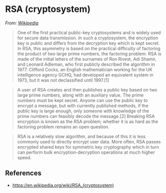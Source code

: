 # RSA (cryptosystem)

*From: [Wikipedia]()*

> One of the first practical public-key cryptosystems and is widely used for secure data transmission. In such a cryptosystem, the encryption key is public and differs from the decryption key which is kept secret. In RSA, this asymmetry is based on the practical difficulty of factoring the product of two large prime numbers, the factoring problem. RSA is made of the initial letters of the surnames of Ron Rivest, Adi Shamir, and Leonard Adleman, who first publicly described the algorithm in 1977. Clifford Cocks, an English mathematician working for the UK intelligence agency GCHQ, had developed an equivalent system in 1973, but it was not declassified until 1997.[1]

> A user of RSA creates and then publishes a public key based on two large prime numbers, along with an auxiliary value. The prime numbers must be kept secret. Anyone can use the public key to encrypt a message, but with currently published methods, if the public key is large enough, only someone with knowledge of the prime numbers can feasibly decode the message.[2] Breaking RSA encryption is known as the RSA problem; whether it is as hard as the factoring problem remains an open question.

> RSA is a relatively slow algorithm, and because of this it is less commonly used to directly encrypt user data. More often, RSA passes encrypted shared keys for symmetric key cryptography which in turn can perform bulk encryption-decryption operations at much higher speed.

## References

-   <https://en.wikipedia.org/wiki/RSA_(cryptosystem)>
